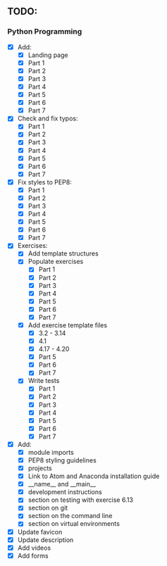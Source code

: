 ## TODO:

### Python Programming

- [x] Add:
    - [x] Landing page
    - [x] Part 1
    - [x] Part 2
    - [x] Part 3
    - [x] Part 4
    - [x] Part 5
    - [x] Part 6
    - [x] Part 7
- [x] Check and fix typos:
    - [x] Part 1
    - [x] Part 2
    - [x] Part 3
    - [x] Part 4
    - [x] Part 5
    - [x] Part 6
    - [x] Part 7
- [x] Fix styles to PEP8:
    - [x] Part 1
    - [x] Part 2
    - [x] Part 3
    - [x] Part 4
    - [x] Part 5
    - [x] Part 6
    - [x] Part 7
- [x] Exercises:
    - [x] Add template structures
    - [x] Populate exercises
        - [x] Part 1
        - [x] Part 2
        - [x] Part 3
        - [x] Part 4
        - [x] Part 5
        - [x] Part 6
        - [x] Part 7
    - [x] Add exercise template files
        - [x] 3.2 - 3.14
        - [x] 4.1
        - [x] 4.17 - 4.20
        - [x] Part 5
        - [x] Part 6
        - [x] Part 7
    - [x] Write tests
        - [x] Part 1
        - [x] Part 2
        - [x] Part 3
        - [x] Part 4
        - [x] Part 5
        - [x] Part 6
        - [x] Part 7
- [x] Add:
    - [x] module imports
    - [x] PEP8 styling guidelines
    - [x] projects
    - [x] Link to Atom and Anaconda installation guide
    - [x] \_\_name\_\_ and \_\_main\_\_
    - [x] development instructions
    - [x] section on testing with exercise 6.13
    - [x] section on git
    - [x] section on the command line
    - [x] section on virtual environments
- [x] Update favicon
- [x] Update description
- [x] Add videos
- [x] Add forms
